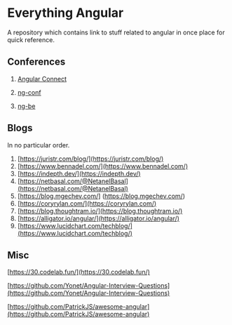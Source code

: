 # Everything Angular
A repository which contains link to stuff related to angular in once place for quick reference.


## Conferences
1. [Angular Connect](https://www.youtube.com/channel/UCzrskTiT_ObAk3xBkVxMz5g) 
 
2. [ng-conf](https://www.youtube.com/channel/UCm9iiIfgmVODUJxINecHQkA) 

3. [ng-be]([https://www.youtube.com/channel/UCnMfZM2S3QgbFvOyet5PMmQ/playlists](https://www.youtube.com/channel/UCnMfZM2S3QgbFvOyet5PMmQ/playlists))

## Blogs
In no particular order.
1. [https://juristr.com/blog/](https://juristr.com/blog/)
2. [https://www.bennadel.com/](https://www.bennadel.com/)
3. [https://indepth.dev/](https://indepth.dev/)
4. [https://netbasal.com/@NetanelBasal](https://netbasal.com/@NetanelBasal)
5. [https://blog.mgechev.com/] (https://blog.mgechev.com/)
6. [https://coryrylan.com/](https://coryrylan.com/)
7. [https://blog.thoughtram.io/](https://blog.thoughtram.io/)
8. [https://alligator.io/angular/](https://alligator.io/angular/)
9. [https://www.lucidchart.com/techblog/](https://www.lucidchart.com/techblog/)

## Misc
[https://30.codelab.fun/](https://30.codelab.fun/)

[https://github.com/Yonet/Angular-Interview-Questions](https://github.com/Yonet/Angular-Interview-Questions)

[https://github.com/PatrickJS/awesome-angular](https://github.com/PatrickJS/awesome-angular)
